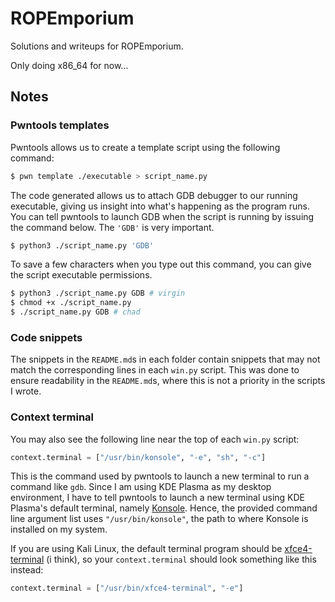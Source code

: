 # ROPEmporium

Solutions and writeups for ROPEmporium.

Only doing x86_64 for now...

## Notes

### Pwntools templates

Pwntools allows us to create a template script using the following command:

```bash
$ pwn template ./executable > script_name.py
```

The code generated allows us to attach GDB debugger to our running executable, giving us insight into what's happening as the program runs. You can tell pwntools to launch GDB when the script is running by issuing the command below. The `'GDB'` is very important.

```bash
$ python3 ./script_name.py 'GDB'
```

To save a few characters when you type out this command, you can give the script executable permissions.

```bash
$ python3 ./script_name.py GDB # virgin
$ chmod +x ./script_name.py
$ ./script_name.py GDB # chad
```

### Code snippets

The snippets in the `README.md`s in each folder contain snippets that may not match the corresponding lines in each `win.py` script. This was done to ensure readability in the `README.md`s, where this is not a priority in the scripts I wrote.

### Context terminal

You may also see the following line near the top of each `win.py` script:

```python
context.terminal = ["/usr/bin/konsole", "-e", "sh", "-c"]
```

This is the command used by pwntools to launch a new terminal to run a command like `gdb`. Since I am using KDE Plasma as my desktop environment, I have to tell pwntools to launch a new terminal using KDE Plasma's default terminal, namely [Konsole](https://konsole.kde.org/). Hence, the provided command line argument list uses `"/usr/bin/konsole"`, the path to where Konsole is installed on my system.

If you are using Kali Linux, the default terminal program should be [xfce4-terminal](https://docs.xfce.org/apps/xfce4-terminal/start) (i think), so your `context.terminal` should look something like this instead:

```python
context.terminal = ["/usr/bin/xfce4-terminal", "-e"]
```
